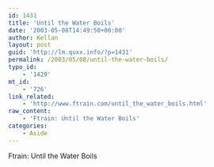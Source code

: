 ```yaml
---
id: 1431
title: 'Until the Water Boils'
date: '2003-05-08T14:49:50+00:00'
author: Kellan
layout: post
guid: 'http://lm.quxx.info/?p=1431'
permalink: /2003/05/08/until-the-water-boils/
typo_id:
    - '1429'
mt_id:
    - '726'
link_related:
    - 'http://www.ftrain.com/until_the_water_boils.html'
raw_content:
    - 'Ftrain: Until the Water Boils'
categories:
    - Aside
---
```


Ftrain: Until the Water Boils